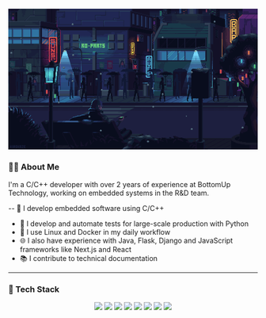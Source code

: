 <p align="center">
  <img src="gif/gif.gif" alt="Pacman">
</p>

### 👨‍💻 About Me

I'm a C/C++ developer with over 2 years of experience at BottomUp Technology, working on embedded systems in the R&D team.

-- 🔌 I develop embedded software using C/C++
- 🧪 I develop and automate tests for large-scale production with Python
- 🐧 I use Linux and Docker in my daily workflow
- 🌐 I also have experience with Java, Flask, Django and JavaScript frameworks like Next.js and React  
- 📚 I contribute to technical documentation

---

### 🚀 Tech Stack

<div align="center">
  <img src="https://img.shields.io/badge/C-00599C?style=for-the-badge&logo=c&logoColor=white"/>
  <img src="https://img.shields.io/badge/C++-00599C?style=for-the-badge&logo=c%2B%2B&logoColor=white"/>
  <img src="https://img.shields.io/badge/Python-3776AB?style=for-the-badge&logo=python&logoColor=white"/>
  <img src="https://img.shields.io/badge/Java-ED8B00?style=for-the-badge&logo=java&logoColor=white"/>
  <img src="https://img.shields.io/badge/Next.js-000000?style=for-the-badge&logo=next.js&logoColor=white"/>
  <img src="https://img.shields.io/badge/React-20232A?style=for-the-badge&logo=react&logoColor=61DAFB"/>
  <img src="https://img.shields.io/badge/Docker-2496ED?style=for-the-badge&logo=docker&logoColor=white"/>
  <img src="https://img.shields.io/badge/Linux-FCC624?style=for-the-badge&logo=linux&logoColor=black"/>
</div>
